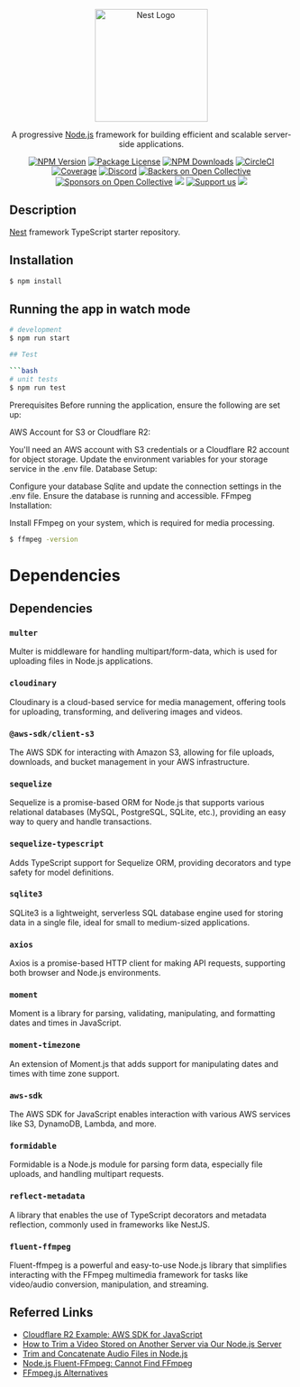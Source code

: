 <p align="center">
  <a href="http://nestjs.com/" target="blank"><img src="https://nestjs.com/img/logo-small.svg" width="200" alt="Nest Logo" /></a>
</p>

[circleci-image]: https://img.shields.io/circleci/build/github/nestjs/nest/master?token=abc123def456
[circleci-url]: https://circleci.com/gh/nestjs/nest

  <p align="center">A progressive <a href="http://nodejs.org" target="_blank">Node.js</a> framework for building efficient and scalable server-side applications.</p>
    <p align="center">
<a href="https://www.npmjs.com/~nestjscore" target="_blank"><img src="https://img.shields.io/npm/v/@nestjs/core.svg" alt="NPM Version" /></a>
<a href="https://www.npmjs.com/~nestjscore" target="_blank"><img src="https://img.shields.io/npm/l/@nestjs/core.svg" alt="Package License" /></a>
<a href="https://www.npmjs.com/~nestjscore" target="_blank"><img src="https://img.shields.io/npm/dm/@nestjs/common.svg" alt="NPM Downloads" /></a>
<a href="https://circleci.com/gh/nestjs/nest" target="_blank"><img src="https://img.shields.io/circleci/build/github/nestjs/nest/master" alt="CircleCI" /></a>
<a href="https://coveralls.io/github/nestjs/nest?branch=master" target="_blank"><img src="https://coveralls.io/repos/github/nestjs/nest/badge.svg?branch=master#9" alt="Coverage" /></a>
<a href="https://discord.gg/G7Qnnhy" target="_blank"><img src="https://img.shields.io/badge/discord-online-brightgreen.svg" alt="Discord"/></a>
<a href="https://opencollective.com/nest#backer" target="_blank"><img src="https://opencollective.com/nest/backers/badge.svg" alt="Backers on Open Collective" /></a>
<a href="https://opencollective.com/nest#sponsor" target="_blank"><img src="https://opencollective.com/nest/sponsors/badge.svg" alt="Sponsors on Open Collective" /></a>
  <a href="https://paypal.me/kamilmysliwiec" target="_blank"><img src="https://img.shields.io/badge/Donate-PayPal-ff3f59.svg"/></a>
    <a href="https://opencollective.com/nest#sponsor"  target="_blank"><img src="https://img.shields.io/badge/Support%20us-Open%20Collective-41B883.svg" alt="Support us"></a>
  <a href="https://twitter.com/nestframework" target="_blank"><img src="https://img.shields.io/twitter/follow/nestframework.svg?style=social&label=Follow"></a>
</p>
  <!--[![Backers on Open Collective](https://opencollective.com/nest/backers/badge.svg)](https://opencollective.com/nest#backer)
  [![Sponsors on Open Collective](https://opencollective.com/nest/sponsors/badge.svg)](https://opencollective.com/nest#sponsor)-->

## Description

[Nest](https://github.com/nestjs/nest) framework TypeScript starter repository.

## Installation

```bash
$ npm install
```

## Running the app in watch mode

```bash
# development
$ npm run start

## Test

```bash
# unit tests
$ npm run test
```
Prerequisites
Before running the application, ensure the following are set up:

AWS Account for S3 or Cloudflare R2:

You'll need an AWS account with S3 credentials or a Cloudflare R2 account for object storage.
Update the environment variables for your storage service in the .env file.
Database Setup:

Configure your database Sqlite and update the connection settings in the .env file.
Ensure the database is running and accessible.
FFmpeg Installation:

Install FFmpeg on your system, which is required for media processing.
```bash
$ ffmpeg -version
```
# Dependencies
## Dependencies

### `multer`
Multer is middleware for handling multipart/form-data, which is used for uploading files in Node.js applications.

### `cloudinary`
Cloudinary is a cloud-based service for media management, offering tools for uploading, transforming, and delivering images and videos.

### `@aws-sdk/client-s3`
The AWS SDK for interacting with Amazon S3, allowing for file uploads, downloads, and bucket management in your AWS infrastructure.

### `sequelize`
Sequelize is a promise-based ORM for Node.js that supports various relational databases (MySQL, PostgreSQL, SQLite, etc.), providing an easy way to query and handle transactions.

### `sequelize-typescript`
Adds TypeScript support for Sequelize ORM, providing decorators and type safety for model definitions.

### `sqlite3`
SQLite3 is a lightweight, serverless SQL database engine used for storing data in a single file, ideal for small to medium-sized applications.

### `axios`
Axios is a promise-based HTTP client for making API requests, supporting both browser and Node.js environments.

### `moment`
Moment is a library for parsing, validating, manipulating, and formatting dates and times in JavaScript.

### `moment-timezone`
An extension of Moment.js that adds support for manipulating dates and times with time zone support.

### `aws-sdk`
The AWS SDK for JavaScript enables interaction with various AWS services like S3, DynamoDB, Lambda, and more.

### `formidable`
Formidable is a Node.js module for parsing form data, especially file uploads, and handling multipart requests.

### `reflect-metadata`
A library that enables the use of TypeScript decorators and metadata reflection, commonly used in frameworks like NestJS.

### `fluent-ffmpeg`
Fluent-ffmpeg is a powerful and easy-to-use Node.js library that simplifies interacting with the FFmpeg multimedia framework for tasks like video/audio conversion, manipulation, and streaming.

## Referred Links

- [Cloudflare R2 Example: AWS SDK for JavaScript](https://developers.cloudflare.com/r2/examples/aws/aws-sdk-js/)
- [How to Trim a Video Stored on Another Server via Our Node.js Server](https://stackoverflow.com/questions/74461800/how-to-trim-a-video-stored-in-another-sever-via-our-node-js-server)
- [Trim and Concatenate Audio Files in Node.js](https://stackoverflow.com/questions/48893315/trim-and-concat-audio-files-in-node-js)
- [Node.js Fluent-FFmpeg: Cannot Find FFmpeg](https://stackoverflow.com/questions/45555960/nodejs-fluent-ffmpeg-cannot-find-ffmpeg)
- [FFmpeg.js Alternatives](https://js.libhunt.com/ffmpeg-js-alternatives)

